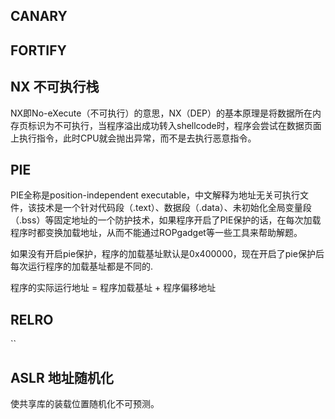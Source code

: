 ## CANARY 

## FORTIFY

## NX 不可执行栈
NX即No-eXecute（不可执行）的意思，NX（DEP）的基本原理是将数据所在内存页标识为不可执行，当程序溢出成功转入shellcode时，程序会尝试在数据页面上执行指令，此时CPU就会抛出异常，而不是去执行恶意指令。

## PIE
PIE全称是position-independent executable，中文解释为地址无关可执行文件，该技术是一个针对代码段（.text）、数据段（.data）、未初始化全局变量段（.bss）等固定地址的一个防护技术，如果程序开启了PIE保护的话，在每次加载程序时都变换加载地址，从而不能通过ROPgadget等一些工具来帮助解题。

如果没有开启pie保护，程序的加载基址默认是0x400000，现在开启了pie保护后每次运行程序的加载基址都是不同的.

程序的实际运行地址 = 程序加载基址 + 程序偏移地址

## RELRO
``
## ASLR 地址随机化
使共享库的装载位置随机化不可预测。